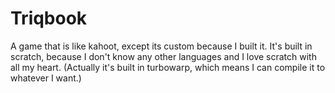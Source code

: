 # Triqbook
A game that is like kahoot, except its custom because I built it. It's built in scratch, because I don't know any other languages and I love scratch with all my heart. (Actually it's built in turbowarp, which means I can compile it to whatever I want.)
